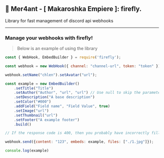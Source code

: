 ## 🦋 Mer4ant - [ Makaroshka Empiere ]: firefly.

Library for fast management of discord api webhooks

<hr>

### Manage your webhooks with firefly!

> Below is an example of using the library

```js
const { WebHook, EmbedBuilder } = require('firefly');

const webhook = new WebHook({ channel: "channel-url", token: "token" });

webhook.setName("chlen").setAvatar("url");

const example = new EmbedBuilder()
    .setTitle("Title")
    .setAuthor("Author", "url", "url") // Use null to skip the parameter
    .setDescription("A base description")
    .setColor("#000")
    .addField("Field name", "Field Value", true)
    .setImage("url")
    .setThumbnail("url")
    .setFooter("A example footer")
    .build()

// If the response code is 400, then you probably have incorrectly filled in embed, consider the validity of the links!

webhook.send({content: "123", embeds: example, files: ["./1.jpg"]});

console.log(example)
```
